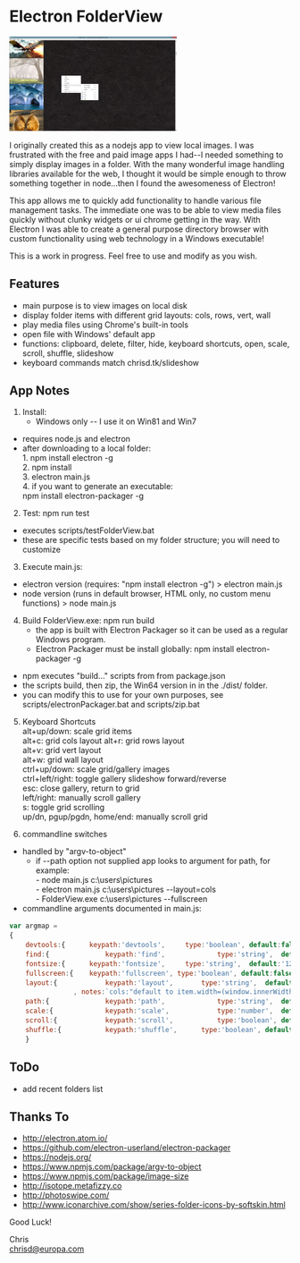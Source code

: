# Electron FolderView

<img src="https://github.com/ChrisDeFreitas/Electron-FolderView/blob/master/scrnshots/scrn04%20-%20vert%20layout%20-%20layout%20menu.jpg" alt="Screen shot with layout menu" border=0 width=300>

I originally created this as a nodejs app to view local images.  I was frustrated with the free and paid image apps I had--I needed something to simply display images in a folder.  With the many wonderful image handling libraries available for the web, I thought it would be simple enough to throw something together in node...then I found the awesomeness of Electron!

This app allows me to quickly add functionality to handle various file management tasks.  The immediate one was to be able to view media files quickly without clunky widgets or ui chrome getting in the way.  With Electron I was able to create a general purpose directory browser with custom functionality using web technology in a Windows executable!

This is a work in progress.  Feel free to use and modify as you wish.


## Features
- main purpose is to view images on local disk
- display folder items with different grid layouts: cols, rows, vert, wall
- play media files using Chrome's built-in tools
- open file with Windows' default app
- functions:  clipboard, delete, filter, hide, keyboard shortcuts, open, scale, scroll, shuffle, slideshow
- keyboard commands match chrisd.tk/slideshow

## App Notes
1. Install:
	* Windows only -- I use it on Win81 and Win7
  * requires node.js and electron
  * after downloading to a local folder:  
			1. npm install electron -g  
			2. npm install  
			3. electron main.js  
			4. if you want to generate an executable:  
				npm install electron-packager -g

2. Test: npm run test
  * executes scripts/testFolderView.bat
  * these are specific tests based on my folder structure; you will need to customize

3. Execute main.js:
  * electron version (requires: "npm install electron -g") > electron main.js
  * node version (runs in default browser, HTML only, no custom menu functions) > node main.js

4. Build FolderView.exe: npm run build
	* the app is built with Electron Packager so it can be used as a regular Windows program.
	* Electron Packager must be install globally:  npm install electron-packager -g
  * npm executes "build..." scripts from from package.json
  * the scripts build, then zip, the Win64 version in in the ./dist/ folder.
  * you can modify this to use for your own purposes, see scripts/electronPackager.bat and scripts/zip.bat

5. Keyboard Shortcuts  
	 alt+up/down: scale grid items  
	 alt+c: grid cols layout
	 alt+r: grid rows layout  
	 alt+v: grid vert layout  
	 alt+w: grid wall layout  
	 ctrl+up/down: scale grid/gallery images  
	 ctrl+left/right: toggle gallery slideshow forward/reverse  
	 esc: close gallery, return to grid  
	 left/right: manually scroll gallery  
	 s: toggle grid scrolling  
	 up/dn, pgup/pgdn, home/end: manually scroll grid  

6. commandline switches
  * handled by "argv-to-object"
	* if --path option not supplied app looks to argument for path, for example:  
				- node main.js c:\users\pictures  
				- electron main.js c:\users\pictures	--layout=cols   
				- FolderView.exe c:\users\pictures	--fullscreen  
  * commandline arguments documented in main.js:
```Javascript
var argmap =
{
	devtools:{		keypath:'devtools', 	type:'boolean', default:false },
	find:{				keypath:'find',				type:'string',  default:'',	notes:"search flickr for images with `find`.(not implemented in FileBrowser, see chrisd.tk/slideshow?find=Altay)" },
	fontsize:{		keypath:'fontsize', 	type:'string',  default:'12px',	notes:'set the default font size for the document.' },
	fullscreen:{	keypath:'fullscreen', type:'boolean', default:false },
	layout:{			keypath:'layout', 		type:'string',	default:'wall',	range:['cols','rows','vert','wall']
				, notes:`cols:"default to item.width=(window.innerWidth/3).",rows:"item.height=300px",vert:"single col",wall:"wallboard of images"` },
	path:{				keypath:'path', 			type:'string',	default:'',			notes:'no trailing backslash allowed (for argv-to-object).' },
	scale:{				keypath:'scale',			type:'number',  default:1, range:{greaterThan:0}, notes:"scale size of grid items." },
	scroll:{			keypath:'scroll',			type:'boolean', default:false,	notes:"turn on/off scrolling grid whenever items loaded." },
	shuffle:{			keypath:'shuffle',		type:'boolean',	default:false,	notes:"shuffle grid items via arrShuffle()" }
	}
```


## ToDo
- add recent folders list


## Thanks To
- http://electron.atom.io/
- https://github.com/electron-userland/electron-packager
- https://nodejs.org/
- https://www.npmjs.com/package/argv-to-object
- https://www.npmjs.com/package/image-size
- http://isotope.metafizzy.co
- http://photoswipe.com/
- http://www.iconarchive.com/show/series-folder-icons-by-softskin.html

Good Luck!

Chris  
chrisd@europa.com
